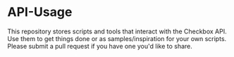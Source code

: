 # API-Usage
This repository stores scripts and tools that interact with the Checkbox API.
Use them to get things done or as samples/inspiration for your own scripts.
Please submit a pull request if you have one you'd like to share.
